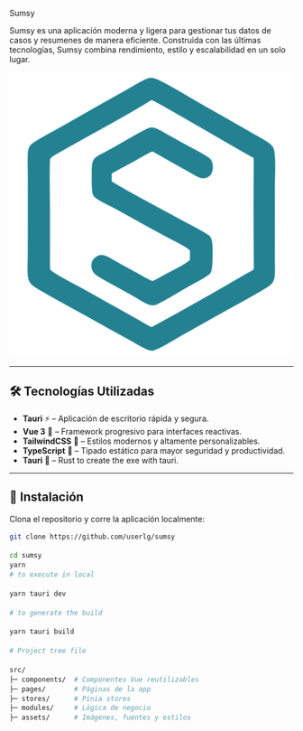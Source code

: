 Sumsy

Sumsy es una aplicación moderna y ligera para gestionar tus datos de casos y resumenes de manera eficiente. Construida con las últimas tecnologías, Sumsy combina rendimiento, estilo y escalabilidad en un solo lugar.

![Sumsy SVG](./public/favicon.png)

---

## 🛠 Tecnologías Utilizadas

- **Tauri** ⚡ – Aplicación de escritorio rápida y segura.
- **Vue 3** 🖖 – Framework progresivo para interfaces reactivas.
- **TailwindCSS** 🎨 – Estilos modernos y altamente personalizables.
- **TypeScript** 📝 – Tipado estático para mayor seguridad y productividad.
- **Tauri** 📝 – Rust to create the exe with tauri.

---

## 🚀 Instalación

Clona el repositorio y corre la aplicación localmente:

```bash
git clone https://github.com/userlg/sumsy

cd sumsy
yarn
# to execute in local

yarn tauri dev

# to generate the build

yarn tauri build

# Project tree file

src/
├─ components/  # Componentes Vue reutilizables
├─ pages/       # Páginas de la app
├─ stores/      # Pinia stores
├─ modules/     # Lógica de negocio
├─ assets/      # Imágenes, fuentes y estilos
```
